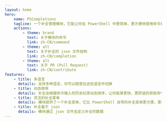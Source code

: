 ```yaml
---
layout: home
hero:
    name: PSCompletions
    tagline: 一个补全管理模块，它能让你在 PowerShell 中更简单、更方便地使用命令补全。
    actions:
        - theme: brand
          text: 关于模块的命令
          link: zh-CN/command
        - theme: alt
          text: 关于补全的 json 文件结构
          link: zh-CN/completion
        - theme: alt
          text: 关于 PR (Pull Request)
          link: zh-CN/contribute
features:
    - title: 多语言
      details: 支持多种语言，你可以随意在这些语言中切换
    - title: 动态排序
      details: 补全会根据命令输入的历史纪录动态排序，让你能够更快、更舒适的获取命令补全
    - title: 灵活的补全菜单
      details: 模块提供了一个补全菜单，它比 PowerShell 自带的补全菜单更方便、更好用
    - title: 补全基于 json
      details: 模块通过 json 文件去定义补全的数据
---
```

